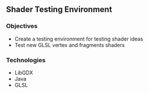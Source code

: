 ## Shader Testing Environment

### Objectives

- Create a testing environment for testing shader ideas
- Test new GLSL vertex and fragments shaders

### Technologies

- LibGDX
- Java
- GLSL
